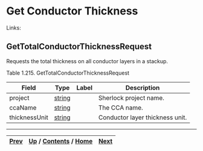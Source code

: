 
# Get Conductor Thickness

Links:

## GetTotalConductorThicknessRequest

Requests the total thickness on all conductor layers in a stackup.

Table 1.215. GetTotalConductorThicknessRequest

Field| Type| Label| Description  
---|---|---|---  
project| [string](ch01s11.md "gRPC Scalar Value Types")|  | Sherlock project name.  
ccaName| [string](ch01s11.md "gRPC Scalar Value Types")|  | The CCA name.  
thicknessUnit| [string](ch01s11.md "gRPC Scalar Value Types")|  | Conductor layer thickness unit.  
  
  

* * *

[Prev](ch01s10s03s03.md) | [Up](ch01s10.md) / [Contents](index.md) / [Home](../../index.htm)|  [Next](ch01s10s04s02.md)  
---|---|---

